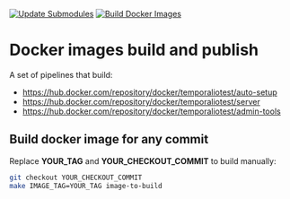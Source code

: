 [![Update Submodules](https://github.com/temporalio/docker-builds/actions/workflows/update-submodules.yml/badge.svg)](https://github.com/temporalio/docker-builds/actions/workflows/update-submodules.yml)
[![Build Docker Images](https://github.com/temporalio/docker-builds/actions/workflows/docker.yml/badge.svg)](https://github.com/temporalio/docker-builds/actions/workflows/docker.yml)

# Docker images build and publish

A set of pipelines that build:

- https://hub.docker.com/repository/docker/temporaliotest/auto-setup
- https://hub.docker.com/repository/docker/temporaliotest/server
- https://hub.docker.com/repository/docker/temporaliotest/admin-tools

## Build docker image for any commit

Replace **YOUR_TAG** and **YOUR_CHECKOUT_COMMIT** to build manually:

```bash
git checkout YOUR_CHECKOUT_COMMIT
make IMAGE_TAG=YOUR_TAG image-to-build
```
